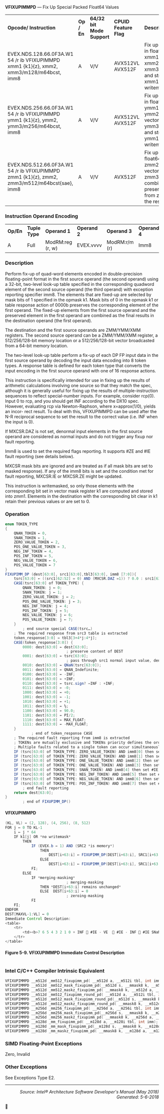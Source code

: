 <b>VFIXUPIMMPD</b> — Fix Up Special Packed Float64 Values
<table>
	<tr>
		<td><b>Opcode/ Instruction</b></td>
		<td><b>Op / En</b></td>
		<td><b>64/32 bit Mode Support</b></td>
		<td><b>CPUID Feature Flag</b></td>
		<td><b>Description</b></td>
	</tr>
	<tr>
		<td>EVEX.NDS.128.66.0F3A.W1 54 /r ib VFIXUPIMMPD xmm1 {k1}{z}, xmm2, xmm3/m128/m64bcst, imm8</td>
		<td>A</td>
		<td>V/V</td>
		<td>AVX512VL AVX512F</td>
		<td>Fix up special numbers in float64 vector xmm1, float64 vector xmm2 and int64 vector xmm3/m128/m64bcst and store the result in xmm1, under writemask.</td>
	</tr>
	<tr>
		<td>EVEX.NDS.256.66.0F3A.W1 54 /r ib VFIXUPIMMPD ymm1 {k1}{z}, ymm2, ymm3/m256/m64bcst, imm8</td>
		<td>A</td>
		<td>V/V</td>
		<td>AVX512VL AVX512F</td>
		<td>Fix up special numbers in float64 vector ymm1, float64 vector ymm2 and int64 vector ymm3/m256/m64bcst and store the result in ymm1, under writemask.</td>
	</tr>
	<tr>
		<td>EVEX.NDS.512.66.0F3A.W1 54 /r ib VFIXUPIMMPD zmm1 {k1}{z}, zmm2, zmm3/m512/m64bcst{sae}, imm8</td>
		<td>A</td>
		<td>V/V</td>
		<td>AVX512F</td>
		<td>Fix up elements of float64 vector in zmm2 using int64 vector table in zmm3/m512/m64bcst, combine with preserved elements from zmm1, and store the result in zmm1.</td>
	</tr>
</table>


### Instruction Operand Encoding
<table>
	<tr>
		<td><b>Op/En</b></td>
		<td><b>Tuple Type</b></td>
		<td><b>Operand 1</b></td>
		<td><b>Operand 2</b></td>
		<td><b>Operand 3</b></td>
		<td><b>Operand 4</b></td>
	</tr>
	<tr>
		<td>A</td>
		<td>Full</td>
		<td>ModRM:reg (r, w)</td>
		<td>EVEX.vvvv</td>
		<td>ModRM:r/m (r)</td>
		<td>Imm8</td>
	</tr>
</table>


### Description
Perform fix-up of quad-word elements encoded in double-precision floating-point format in the first source operand
(the second operand) using a 32-bit, two-level look-up table specified in the corresponding quadword element of
the second source operand (the third operand) with exception reporting specifier imm8. The elements that are
fixed-up are selected by mask bits of 1 specified in the opmask k1. Mask bits of 0 in the opmask k1 or table
response action of 0000b preserves the corresponding element of the first operand. The fixed-up elements from
the first source operand and the preserved element in the first operand are combined as the final results in the
destination operand (the first operand).

The destination and the first source operands are ZMM/YMM/XMM registers. The second source operand can be a
ZMM/YMM/XMM register, a 512/256/128-bit memory location or a 512/256/128-bit vector broadcasted from a 64-bit
 memory location.

The two-level look-up table perform a fix-up of each DP FP input data in the first source operand by decoding the
input data encoding into 8 token types. A response table is defined for each token type that converts the input
encoding in the first source operand with one of 16 response actions.

This instruction is specifically intended for use in fixing up the results of arithmetic calculations involving one source
so that they match the spec, although it is generally useful for fixing up the results of multiple-instruction
sequences to reflect special-number inputs. For example, consider rcp(0). Input 0 to rcp, and you should get INF
according to the DX10 spec. However, evaluating rcp via Newton-Raphson, where x=approx(1/0), yields an incor-
rect result. To deal with this, VFIXUPIMMPD can be used after the N-R reciprocal sequence to set the result to the
correct value (i.e. INF when the input is 0).

If MXCSR.DAZ is not set, denormal input elements in the first source operand are considered as normal inputs and
do not trigger any fixup nor fault reporting.

Imm8 is used to set the required flags reporting. It supports \#ZE and \#IE fault reporting (see details below).

MXCSR mask bits are ignored and are treated as if all mask bits are set to masked response). If any of the imm8
bits is set and the condition met for fault reporting, MXCSR.IE or MXCSR.ZE might be updated.

This instruction is writemasked, so only those elements with the corresponding bit set in vector mask register k1
are computed and stored into zmm1. Elements in the destination with the corresponding bit clear in k1 retain their
previous values or are set to 0.

### Operation

```java
enum TOKEN_TYPE
{
    QNAN_TOKEN ← 0,
    SNAN_TOKEN ← 1,
    ZERO_VALUE_TOKEN ← 2,
    POS_ONE_VALUE_TOKEN ← 3,
    NEG_INF_TOKEN ← 4,
    POS_INF_TOKEN ← 5,
    NEG_VALUE_TOKEN ← 6,
    POS_VALUE_TOKEN ← 7
}
FIXUPIMM_DP (dest[63:0], src1[63:0],tbl3[63:0], imm8 [7:0]){
    tsrc[63:0] ← ((src1[62:52] = 0) AND (MXCSR.DAZ =1)) ? 0.0 : src1[63:0]
    CASE(tsrc[63:0] of TOKEN_TYPE) {
        QNAN_TOKEN: j ← 0;
        SNAN_TOKEN: j ← 1;
        ZERO_VALUE_TOKEN: j ← 2;
        POS_ONE_VALUE_TOKEN: j ← 3;
        NEG_INF_TOKEN: j ← 4;
        POS_INF_TOKEN: j ← 5;
        NEG_VALUE_TOKEN: j ← 6;
        POS_VALUE_TOKEN: j ← 7;
    }
        ; end source special CASE(tsrc…)
    ; The required response from src3 table is extracted
    token_response[3:0] = tbl3[3+4*j:4*j];
    CASE(token_response[3:0]) {
        0000: dest[63:0] ← dest[63:0];  
                            ; preserve content of DEST
        0001: dest[63:0] ← tsrc[63:0];   
                            ; pass through src1 normal input value, denormal as zero
        0010: dest[63:0] ← QNaN(tsrc[63:0]);
        0011: dest[63:0] ← QNAN_Indefinite;
        0100: dest[63:0] ← -INF;
        0101: dest[63:0] ← +INF;
        0110: dest[63:0] ← tsrc.sign? –INF : +INF;
        0111: dest[63:0] ← -0;
        1000: dest[63:0] ← +0;
        1001: dest[63:0] ← -1;
        1010: dest[63:0] ← +1;
        1011: dest[63:0] ← ½;
        1100: dest[63:0] ← 90.0;
        1101: dest[63:0] ← PI/2;
        1110: dest[63:0] ← MAX_FLOAT;
        1111: dest[63:0] ← -MAX_FLOAT;
    } 
            ; end of token_response CASE
    ; The required fault reporting from imm8 is extracted
    ; TOKENs are mutually exclusive and TOKENs priority defines the order.  
    ; Multiple faults related to a single token can occur simultaneously.
    IF (tsrc[63:0] of TOKEN_TYPE: ZERO_VALUE_TOKEN) AND imm8[0] then set #ZE;
    IF (tsrc[63:0] of TOKEN_TYPE: ZERO_VALUE_TOKEN) AND imm8[1] then set #IE;
    IF (tsrc[63:0] of TOKEN_TYPE: ONE_VALUE_TOKEN) AND imm8[2] then set #ZE;
    IF (tsrc[63:0] of TOKEN_TYPE: ONE_VALUE_TOKEN) AND imm8[3] then set #IE;
    IF (tsrc[63:0] of TOKEN_TYPE: SNAN_TOKEN) AND imm8[4] then set #IE;
    IF (tsrc[63:0] of TOKEN_TYPE: NEG_INF_TOKEN) AND imm8[5] then set #IE;
    IF (tsrc[63:0] of TOKEN_TYPE: NEG_VALUE_TOKEN) AND imm8[6] then set #IE;
    IF (tsrc[63:0] of TOKEN_TYPE: POS_INF_TOKEN) AND imm8[7] then set #IE;
        ; end fault reporting 
    return dest[63:0];
} 
        ; end of FIXUPIMM_DP()
```
#### VFIXUPIMMPD
```java
(KL, VL) = (2, 128), (4, 256), (8, 512)
FOR j ← 0 TO KL-1
    i ← j * 64
    IF k1[j] OR *no writemask*
        THEN 
            IF (EVEX.b = 1) AND (SRC2 *is memory*)
                THEN
                    DEST[i+63:i] ← FIXUPIMM_DP(DEST[i+63:i], SRC1[i+63:i], SRC2[63:0], imm8 [7:0])
                ELSE 
                    DEST[i+63:i] ← FIXUPIMM_DP(DEST[i+63:i], SRC1[i+63:i], SRC2[i+63:i], imm8 [7:0])
            FI;
        ELSE 
            IF *merging-masking*
                            ; merging-masking
                THEN *DEST[i+63:i] remains unchanged*
                ELSE  DEST[i+63:i] ← 0
                            ; zeroing-masking
            FI
    FI;
ENDFOR
DEST[MAXVL-1:VL] ← 0
Immediate Control Description:
<table>
	<tr>
		<td><b>7 6 5 4 3 2 1 0 + INF  #IE - VE   #IE - INF  #IE SNaN  #IE ONE   #IE ONE   #ZE ZERO  #IE ZERO  #ZE</b></td>
	</tr>
</table>

```
#### Figure 5-9.  VFIXUPIMMPD Immediate Control Description
```java
```
### Intel C/C++ Compiler Intrinsic Equivalent
```c
VFIXUPIMMPD __m512d _mm512_fixupimm_pd( __m512d a, __m512i tbl, int imm);
VFIXUPIMMPD __m512d _mm512_mask_fixupimm_pd(__m512d s, __mmask8 k, __m512d a, __m512i tbl, int imm);
VFIXUPIMMPD __m512d _mm512_maskz_fixupimm_pd( __mmask8 k, __m512d a, __m512i tbl, int imm);
VFIXUPIMMPD __m512d _mm512_fixupimm_round_pd( __m512d a, __m512i tbl, int imm, int sae);
VFIXUPIMMPD __m512d _mm512_mask_fixupimm_round_pd(__m512d s, __mmask8 k, __m512d a, __m512i tbl, int imm, int sae);
VFIXUPIMMPD __m512d _mm512_maskz_fixupimm_round_pd( __mmask8 k, __m512d a, __m512i tbl, int imm, int sae);
VFIXUPIMMPD __m256d _mm256_fixupimm_pd( __m256d a, __m256i tbl, int imm);
VFIXUPIMMPD __m256d _mm256_mask_fixupimm_pd(__m256d s, __mmask8 k, __m256d a, __m256i tbl, int imm);
VFIXUPIMMPD __m256d _mm256_maskz_fixupimm_pd( __mmask8 k, __m256d a, __m256i tbl, int imm);
VFIXUPIMMPD __m128d _mm_fixupimm_pd( __m128d a, __m128i tbl, int imm);
VFIXUPIMMPD __m128d _mm_mask_fixupimm_pd(__m128d s, __mmask8 k, __m128d a, __m128i tbl, int imm);
VFIXUPIMMPD __m128d _mm_maskz_fixupimm_pd( __mmask8 k, __m128d a, __m128i tbl, int imm);
```
### SIMD Floating-Point Exceptions
Zero, Invalid

### Other Exceptions

See Exceptions Type E2.

 --- 
<p align="right"><i>Source: Intel® Architecture Software Developer's Manual (May 2018)<br>Generated: 5-6-2018</i></p>
